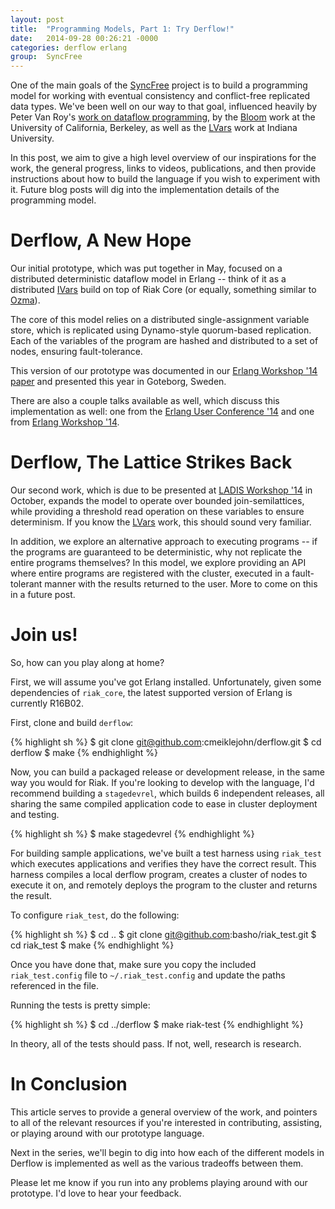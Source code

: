 ```yaml
---
layout: post
title:  "Programming Models, Part 1: Try Derflow!"
date:   2014-09-28 00:26:21 -0000
categories: derflow erlang
group:  SyncFree
---
```


One of the main goals of the [SyncFree][SyncFree] project is to build a
programming model for working with eventual consistency and
conflict-free replicated data types.  We've been well on our way to that
goal, influenced heavily by Peter Van Roy's [work on dataflow
programming][CTMCP], by the [Bloom][Bloom] work at the University of
California, Berkeley, as well as the [LVars][LVars] work at Indiana University.

In this post, we aim to give a high level overview of our inspirations
for the work, the general progress, links to videos, publications, and
then provide instructions about how to build the language if you wish to
experiment with it.  Future blog posts will dig into the implementation
details of the programming model.

# Derflow, A New Hope

Our initial prototype, which was put together in May, focused on a
distributed deterministic dataflow model in Erlang -- think of it as a
distributed [IVars] build on top of Riak Core (or equally, something
similar to [Ozma][Ozma]).

The core of this model relies on a distributed single-assignment
variable store, which is replicated using Dynamo-style quorum-based
replication.  Each of the variables of the program are hashed and
distributed to a set of nodes, ensuring fault-tolerance.

This version of our prototype was documented in our [Erlang Workshop '14
paper][EW14] and presented this year in Goteborg, Sweden.

There are also a couple talks available as well, which discuss this
implementation as well: one from the [Erlang User Conference
'14][EUC14Video] and one from [Erlang Workshop '14][EW14Video].

# Derflow, The Lattice Strikes Back

Our second work, which is due to be presented at [LADIS Workshop
'14][LADIS14] in October, expands the model to operate over bounded
join-semilattices, while providing a threshold read operation on these
variables to ensure determinism.  If you know the [LVars][LVars] work,
this should sound very familiar.

In addition, we explore an alternative approach to executing programs --
if the programs are guaranteed to be deterministic, why not replicate
the entire programs themselves?  In this model, we explore providing an
API where entire programs are registered with the cluster, executed in a
fault-tolerant manner with the results returned to the user.  More to
come on this in a future post.

# Join us!

So, how can you play along at home?

First, we will assume you've got Erlang installed.  Unfortunately, given
some dependencies of `riak_core`, the latest supported version of Erlang
is currently R16B02.

First, clone and build `derflow`:

{% highlight sh %}
$ git clone git@github.com:cmeiklejohn/derflow.git
$ cd derflow
$ make
{% endhighlight %}

Now, you can build a packaged release or development release, in the
same way you would for Riak.  If you're looking to develop with the
language, I'd recommend building a `stagedevrel`, which builds 6
independent releases, all sharing the same compiled application code to
ease in cluster deployment and testing.

{% highlight sh %}
$ make stagedevrel
{% endhighlight %}

For building sample applications, we've built a test harness using
`riak_test` which executes applications and verifies they have the
correct result.  This harness compiles a local derflow program, creates
a cluster of nodes to execute it on, and remotely deploys the program to
the cluster and returns the result.

To configure `riak_test`, do the following:

{% highlight sh %}
$ cd ..
$ git clone git@github.com:basho/riak_test.git
$ cd riak_test
$ make
{% endhighlight %}

Once you have done that, make sure you copy the included
`riak_test.config` file to `~/.riak_test.config` and update the paths
referenced in the file.

Running the tests is pretty simple:

{% highlight sh %}
$ cd ../derflow
$ make riak-test
{% endhighlight %}

In theory, all of the tests should pass.  If not, well, research is
research.

# In Conclusion

This article serves to provide a general overview of the work, and
pointers to all of the relevant resources if you're interested in
contributing, assisting, or playing around with our prototype language.  

Next in the series, we'll begin to dig into how each of the different
models in Derflow is implemented as well as the various tradeoffs
between them.

Please let me know if you run into any problems playing around with our
prototype.  I'd love to hear your feedback.

[EUC14Video]: https://www.youtube.com/watch?v=vk0-48qacqw
[EW14Video]: https://www.youtube.com/watch?v=camJBbIw6m8
[SyncFree]: https://syncfree.lip6.fr
[EW14]: http://dl.acm.org/citation.cfm?id=2633451
[LADIS14]: http://ladisworkshop.org/node/10
[Bloom]: http://www.bloom-lang.net
[LVars]: http://dl.acm.org/citation.cfm?id=2502326
[Ozma]: http://dl.acm.org/citation.cfm?id=2489841
[IVars]: http://hackage.haskell.org/package/monad-par-0.3.4.4/docs/Control-Monad-Par.html
[CTMCP]: http://www.info.ucl.ac.be/~pvr/book.html
